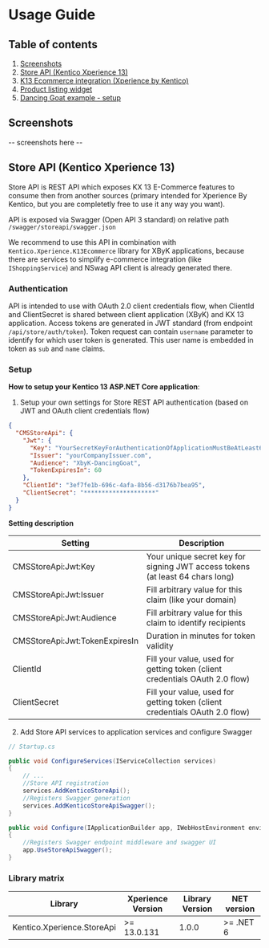 # Usage Guide

## Table of contents
1. [Screenshots](#screenshots)
2. [Store API (Kentico Xperience 13)](#forms-data---leads-integration)
3. [K13 Ecommerce integration (Xperience by Kentico)](#)
4. [Product listing widget](#product-listing-widget)
5. [Dancing Goat example - setup](#dancing-goat-example-setup)

## Screenshots

-- screenshots here --

## Store API (Kentico Xperience 13)

Store API is REST API which exposes KX 13 E-Commerce features to consume then from another sources 
(primary intended for Xperience By Kentico, but you are completetly free to use it any way you want).

API is exposed via Swagger (Open API 3 standard) on relative path `/swagger/storeapi/swagger.json`

We recommend to use this API in combination with `Kentico.Xperience.K13Ecommerce` library for XByK applications,
because there are services to simplify e-commerce integration (like `IShoppingService`) and NSwag API client is
already generated there.

### Authentication

API is intended to use with OAuth 2.0 client credentials flow, when ClientId and ClientSecret is shared between
client application (XByK) and KX 13 application. Access tokens are generated in JWT standard (from endpoint `/api/store/auth/token`).
Token request can contain `username` parameter to identify for which user token is generated.
This user name is embedded in token as `sub` and `name` claims.


### Setup

**How to setup your Kentico 13 ASP.NET Core application**:

1. Setup your own settings for Store REST API authentication (based on JWT and OAuth client credentials flow)
```json
{
  "CMSStoreApi": {
    "Jwt": {
      "Key": "YourSecretKeyForAuthenticationOfApplicationMustBeAtLeast64CharsLong",
      "Issuer": "yourCompanyIssuer.com",
      "Audience": "XbyK-DancingGoat",
      "TokenExpiresIn": 60
    },
    "ClientId": "3ef7fe1b-696c-4afa-8b56-d3176b7bea95",
    "ClientSecret": "********************"
  }
}
```
**Setting description**

| Setting                        | Description                                                                   |
|--------------------------------|-------------------------------------------------------------------------------|
| CMSStoreApi:Jwt:Key            | Your unique secret key for signing JWT access tokens (at least 64 chars long) |
| CMSStoreApi:Jwt:Issuer         | Fill arbitrary value for this claim (like your domain)                        |
| CMSStoreApi:Jwt:Audience       | Fill arbitrary value for this claim to identify recipients                    |
| CMSStoreApi:Jwt:TokenExpiresIn | Duration in minutes for token validity                                        |
| ClientId                       | Fill your value, used for getting token (client credentials OAuth 2.0 flow)   |
| ClientSecret                   | Fill your value, used for getting token (client credentials OAuth 2.0 flow)   |   



2. Add Store API services to application services and configure Swagger
```csharp
// Startup.cs

public void ConfigureServices(IServiceCollection services)
{
    // ...
    //Store API registration
    services.AddKenticoStoreApi();
    //Registers Swagger generation
    services.AddKenticoStoreApiSwagger();
}

public void Configure(IApplicationBuilder app, IWebHostEnvironment environment)
{
    //Registers Swagger endpoint middleware and swagger UI
    app.UseStoreApiSwagger();
}
```

### Library matrix

| Library                            | Xperience Version | Library Version | NET version |
|------------------------------------|-------------------| --------------- |-------------|
| Kentico.Xperience.StoreApi         | \>= 13.0.131      | 1.0.0           | \>= .NET 6  |

